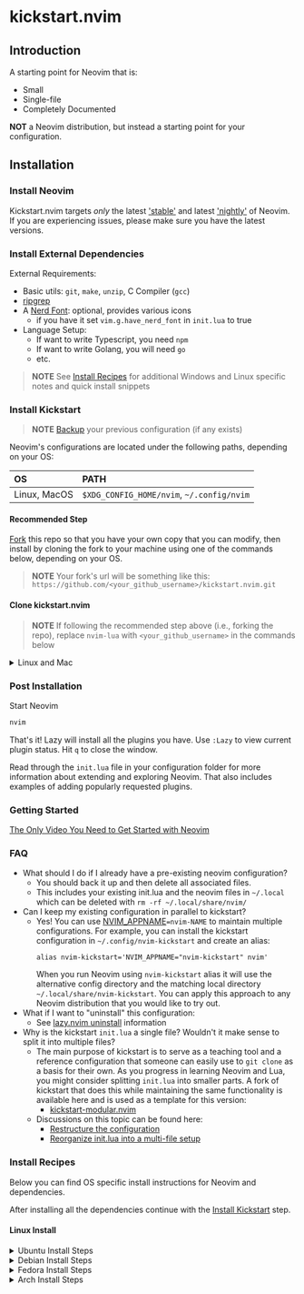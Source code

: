 # kickstart.nvim

## Introduction

A starting point for Neovim that is:

* Small
* Single-file
* Completely Documented

**NOT** a Neovim distribution, but instead a starting point for your configuration.

## Installation

### Install Neovim

Kickstart.nvim targets *only* the latest
['stable'](https://github.com/neovim/neovim/releases/tag/stable) and latest
['nightly'](https://github.com/neovim/neovim/releases/tag/nightly) of Neovim.
If you are experiencing issues, please make sure you have the latest versions.

### Install External Dependencies

External Requirements:
- Basic utils: `git`, `make`, `unzip`, C Compiler (`gcc`)
- [ripgrep](https://github.com/BurntSushi/ripgrep#installation)
- A [Nerd Font](https://www.nerdfonts.com/): optional, provides various icons
  - if you have it set `vim.g.have_nerd_font` in `init.lua` to true
- Language Setup:
  - If want to write Typescript, you need `npm`
  - If want to write Golang, you will need `go`
  - etc.

> **NOTE**
> See [Install Recipes](#Install-Recipes) for additional Windows and Linux specific notes
> and quick install snippets

### Install Kickstart

> **NOTE**
> [Backup](#FAQ) your previous configuration (if any exists)

Neovim's configurations are located under the following paths, depending on your OS:

| OS | PATH |
| :- | :--- |
| Linux, MacOS | `$XDG_CONFIG_HOME/nvim`, `~/.config/nvim` |

#### Recommended Step

[Fork](https://docs.github.com/en/get-started/quickstart/fork-a-repo) this repo
so that you have your own copy that you can modify, then install by cloning the
fork to your machine using one of the commands below, depending on your OS.

> **NOTE**
> Your fork's url will be something like this:
> `https://github.com/<your_github_username>/kickstart.nvim.git`

#### Clone kickstart.nvim
> **NOTE**
> If following the recommended step above (i.e., forking the repo), replace
> `nvim-lua` with `<your_github_username>` in the commands below

<details><summary> Linux and Mac </summary>

```sh
git clone https://github.com/deZakelijke/kickstart.nvim.git "${XDG_CONFIG_HOME:-$HOME/.config}"/nvim
```

</details>


### Post Installation

Start Neovim

```sh
nvim
```

That's it! Lazy will install all the plugins you have. Use `:Lazy` to view
current plugin status. Hit `q` to close the window.

Read through the `init.lua` file in your configuration folder for more
information about extending and exploring Neovim. That also includes
examples of adding popularly requested plugins.


### Getting Started

[The Only Video You Need to Get Started with Neovim](https://youtu.be/m8C0Cq9Uv9o)

### FAQ

* What should I do if I already have a pre-existing neovim configuration?
  * You should back it up and then delete all associated files.
  * This includes your existing init.lua and the neovim files in `~/.local`
    which can be deleted with `rm -rf ~/.local/share/nvim/`
* Can I keep my existing configuration in parallel to kickstart?
  * Yes! You can use [NVIM_APPNAME](https://neovim.io/doc/user/starting.html#%24NVIM_APPNAME)`=nvim-NAME`
    to maintain multiple configurations. For example, you can install the kickstart
    configuration in `~/.config/nvim-kickstart` and create an alias:
    ```
    alias nvim-kickstart='NVIM_APPNAME="nvim-kickstart" nvim'
    ```
    When you run Neovim using `nvim-kickstart` alias it will use the alternative
    config directory and the matching local directory
    `~/.local/share/nvim-kickstart`. You can apply this approach to any Neovim
    distribution that you would like to try out.
* What if I want to "uninstall" this configuration:
  * See [lazy.nvim uninstall](https://github.com/folke/lazy.nvim#-uninstalling) information
* Why is the kickstart `init.lua` a single file? Wouldn't it make sense to split it into multiple files?
  * The main purpose of kickstart is to serve as a teaching tool and a reference
    configuration that someone can easily use to `git clone` as a basis for their own.
    As you progress in learning Neovim and Lua, you might consider splitting `init.lua`
    into smaller parts. A fork of kickstart that does this while maintaining the 
    same functionality is available here and is used as a template for this version:
    * [kickstart-modular.nvim](https://github.com/dam9000/kickstart-modular.nvim)
  * Discussions on this topic can be found here:
    * [Restructure the configuration](https://github.com/nvim-lua/kickstart.nvim/issues/218)
    * [Reorganize init.lua into a multi-file setup](https://github.com/nvim-lua/kickstart.nvim/pull/473)

### Install Recipes

Below you can find OS specific install instructions for Neovim and dependencies.

After installing all the dependencies continue with the [Install Kickstart](#Install-Kickstart) step.

#### Linux Install
<details><summary>Ubuntu Install Steps</summary>

```
sudo add-apt-repository ppa:neovim-ppa/unstable -y
sudo apt update
sudo apt install make gcc ripgrep unzip git neovim
```
</details>
<details><summary>Debian Install Steps</summary>

```
sudo apt update
sudo apt install make gcc ripgrep unzip git curl

# Now we install nvim
curl -LO https://github.com/neovim/neovim/releases/latest/download/nvim-linux64.tar.gz
sudo rm -rf /opt/nvim-linux64
sudo mkdir -p /opt/nvim-linux64
sudo chmod a+rX /opt/nvim-linux64
sudo tar -C /opt -xzf nvim-linux64.tar.gz

# make it available in /usr/local/bin, distro installs to /usr/bin
sudo ln -sf /opt/nvim-linux64/bin/nvim /usr/local/bin/
```
</details>
<details><summary>Fedora Install Steps</summary>

```
sudo dnf install -y gcc make git ripgrep fd-find unzip neovim
```
</details>

<details><summary>Arch Install Steps</summary>

```
sudo pacman -S --noconfirm --needed gcc make git ripgrep fd unzip neovim
```
</details>

